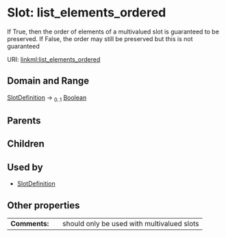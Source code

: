 
# Slot: list_elements_ordered


If True, then the order of elements of a multivalued slot is guaranteed to be preserved. If False, the order may still be preserved but this is not guaranteed

URI: [linkml:list_elements_ordered](https://w3id.org/linkml/list_elements_ordered)


## Domain and Range

[SlotDefinition](SlotDefinition.md) &#8594;  <sub>0..1</sub> [Boolean](Boolean.md)

## Parents


## Children


## Used by

 * [SlotDefinition](SlotDefinition.md)

## Other properties

|  |  |  |
| --- | --- | --- |
| **Comments:** | | should only be used with multivalued slots |

